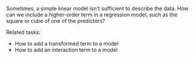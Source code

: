 
Sometimes, a simple linear model isn't sufficient to describe the data.
How can we include a higher-order term in a regression model, such as 
the square or cube of one of the predictors?

Related tasks:

 * How to add a transformed term to a model
 * How to add an interaction term to a model
